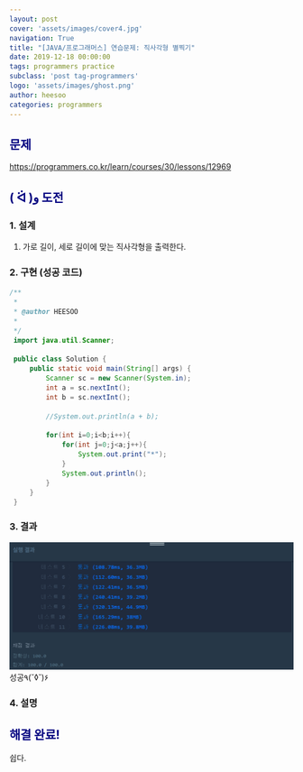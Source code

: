 ```yaml
---
layout: post
cover: 'assets/images/cover4.jpg'
navigation: True
title: "[JAVA/프로그래머스] 연습문제: 직사각형 별찍기"
date: 2019-12-18 00:00:00
tags: programmers practice
subclass: 'post tag-programmers'
logo: 'assets/images/ghost.png'
author: heesoo
categories: programmers
---
```

## <span style="color:navy">문제</span>
<https://programmers.co.kr/learn/courses/30/lessons/12969>

## <span style="color:navy">( ᐛ )و 도전</span>

### 1. 설계
1. 가로 길이, 세로 길이에 맞는 직사각형을 출력한다.

### 2. 구현 (성공 코드)
```java
/**
 *
 * @author HEESOO
 *
 */
 import java.util.Scanner;

 public class Solution {
     public static void main(String[] args) {
         Scanner sc = new Scanner(System.in);
         int a = sc.nextInt();
         int b = sc.nextInt();

         //System.out.println(a + b);

         for(int i=0;i<b;i++){
             for(int j=0;j<a;j++){
                 System.out.print("*");
             }
             System.out.println();
         }
     }
 }
 ```

### 3. 결과
![실행결과](./assets/images/191218_17.PNG)
성공٩(˘◊˘)۶

### 4. 설명

## <span style="color:navy">해결 완료!</span>
쉽다.
